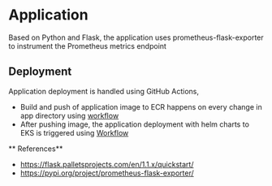 # Application

Based on Python and Flask, the application uses prometheus-flask-exporter to instrument the Prometheus metrics endpoint

## Deployment

Application deployment is handled using GitHub Actions,
- Build and push of application image to ECR happens on every change in app directory using [workflow](../.github/workflows/build_push.yml) 
- After pushing image, the application deployment with helm charts to EKS is triggered using [Workflow](../.github/workflows/deploy.yml)

** References** 
- https://flask.palletsprojects.com/en/1.1.x/quickstart/
- https://pypi.org/project/prometheus-flask-exporter/
